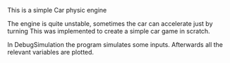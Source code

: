 This is a simple Car physic engine

The engine is quite unstable, sometimes the car can accelerate just by turning
This was implemented to create a simple car game in scratch.

In DebugSimulation the program simulates some inputs. Afterwards all the relevant variables are plotted.